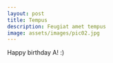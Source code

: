 ```yaml
---
layout: post
title: Tempus
description: Feugiat amet tempus
image: assets/images/pic02.jpg
---
```


Happy birthday A! :)

